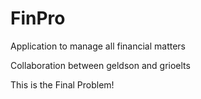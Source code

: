 # FinPro
Application to manage all financial matters

Collaboration between geldson and grioelts

This is the Final Problem!
